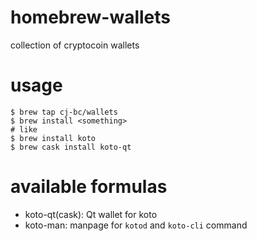 # homebrew-wallets

collection of cryptocoin wallets

# usage

```
$ brew tap cj-bc/wallets
$ brew install <something>
# like
$ brew install koto
$ brew cask install koto-qt
```

# available formulas

- koto-qt(cask): Qt wallet for koto
- koto-man: manpage for `kotod` and `koto-cli` command
